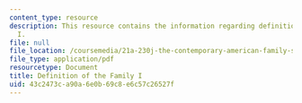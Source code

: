 ```yaml
---
content_type: resource
description: This resource contains the information regarding definition of the family
  I.
file: null
file_location: /coursemedia/21a-230j-the-contemporary-american-family-spring-2004/43c2473ca90a6e0b69c8e6c57c26527f_MIT21A_230JS04_5wolf.pdf
file_type: application/pdf
resourcetype: Document
title: Definition of the Family I
uid: 43c2473c-a90a-6e0b-69c8-e6c57c26527f
---
```

